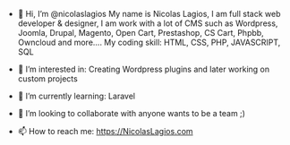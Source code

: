 - 👋 Hi, I’m @nicolaslagios
My name is Nicolas Lagios, I am full stack web developer & designer, I am work with a lot of CMS such as Wordpress, Joomla, Drupal, Magento, Open Cart, Prestashop, CS Cart, Phpbb, Owncloud and more....
My coding skill: HTML, CSS, PHP, JAVASCRIPT, SQL

- 👀 I’m interested in: Creating Wordpress plugins and later working on custom projects
- 🌱 I’m currently learning: Laravel
- 💞️ I’m looking to collaborate with anyone wants to be a team ;)
- 📫 How to reach me: https://NicolasLagios.com

<!---
nicolaslagios/nicolaslagios is a ✨ special ✨ repository because its `README.md` (this file) appears on your GitHub profile.
You can click the Preview link to take a look at your changes.
--->
